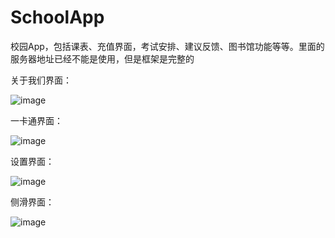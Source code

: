 # SchoolApp
校园App，包括课表、充值界面，考试安排、建议反馈、图书馆功能等等。里面的服务器地址已经不能是使用，但是框架是完整的

关于我们界面：

![image](https://raw.githubusercontent.com/ZzqKeyboy/SchoolApp/master/image2.jpg)

一卡通界面：

![image](https://raw.githubusercontent.com/ZzqKeyboy/SchoolApp/master/image3.jpg)

设置界面：

![image](https://raw.githubusercontent.com/ZzqKeyboy/SchoolApp/master/image4.jpg)

侧滑界面：

![image](https://raw.githubusercontent.com/ZzqKeyboy/SchoolApp/master/image5.jpg)
